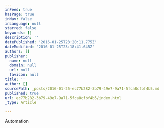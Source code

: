 ```yaml
---
inFeed: true
hasPage: true
inNav: false
inLanguage: null
starred: false
keywords: []
description: ''
datePublished: '2016-01-25T23:20:11.775Z'
dateModified: '2016-01-25T23:18:41.645Z'
authors: []
publisher:
  name: null
  domain: null
  url: null
  favicon: null
title: ''
author: []
sourcePath: _posts/2016-01-25-ec77b282-3b79-49e7-9a71-5fca8cfbf4b5.md
published: true
url: ec77b282-3b79-49e7-9a71-5fca8cfbf4b5/index.html
_type: Article

---
```

Automation